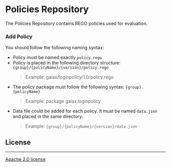 # Policies Repository

The Policies Repository contains REGO policies used for evaluation.

### Add Policy

You should follow the following naming syntax:
- Policy must be named exactly `policy.rego`
- Policy is placed in the following directory structure: `{group}/{policyName}/{version}/policy.rego`
    > Example: gaiax/loginpolicy/1.0/policy.rego
- The policy package must follow the following syntax: `{group}.{policyName}`
    > Example: package gaiax.loginpolicy
- Data file could be added for each policy. It must be named `data.json` and placed in the same directory:
    > Example: `{group}/{policyName}/{version}/data.json`

## License
<hr/>

[Apache 2.0 license](LICENSE)